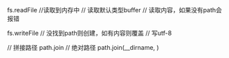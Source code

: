 fs.readFile
//读取到内存中
// 读取默认类型buffer
// 读取内容，如果没有path会报错

fs.writeFile
// 没找到path则创建，如有内容则覆盖
// 写utf-8

// 拼接路径
path.join
// 绝对路径
path.join(__dirname,  )
